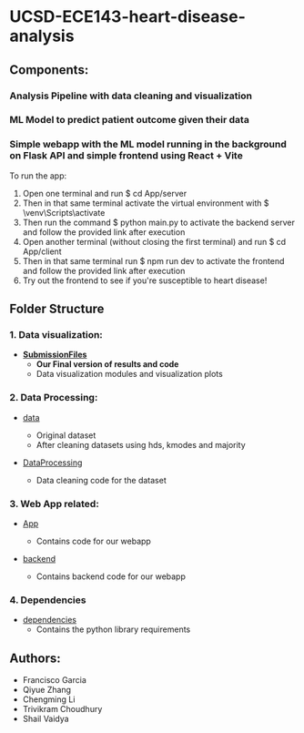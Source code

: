# UCSD-ECE143-heart-disease-analysis
## Components:
### Analysis Pipeline with data cleaning and visualization
### ML Model to predict patient outcome given their data
### Simple webapp with the ML model running in the background on Flask API and simple frontend using React + Vite

To run the app:
1) Open one terminal and run $ cd App/server
2) Then in that same terminal activate the virtual environment with $ \venv\Scripts\activate
3) Then run the command $ python main.py to activate the backend server and follow the provided link after execution
4) Open another terminal (without closing the first terminal) and run $ cd App/client
5) Then in that same terminal run $ npm run dev to activate the frontend and follow the provided link after execution
6) Try out the frontend to see if you're susceptible to heart disease!


## Folder Structure
### 1. Data visualization:
- **[SubmissionFiles](./SubmissionFiles/)**  
    - **Our Final version of results and code**
    - Data visualization modules and visualization plots

### 2. Data Processing:
- [data](./data/)  
    - Original dataset
    - After cleaning datasets using hds, kmodes and majority

- [DataProcessing](./DataProcessing/)  
    - Data cleaning code for the dataset

### 3. Web App related:  
- [App](./App/)  
    - Contains code for our webapp  

- [backend](./Backend/)  
    - Contains backend code for our webapp  


### 4. Dependencies
- [dependencies](./dependencies/)  
    - Contains the python library requirements 


## Authors:
- Francisco Garcia
- Qiyue Zhang
- Chengming Li
- Trivikram Choudhury
- Shail Vaidya



